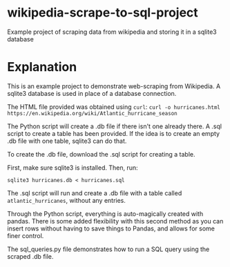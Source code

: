 # wikipedia-scrape-to-sql-project
Example project of scraping data from wikipedia and storing it in a sqlite3 database

# Explanation

This is an example project to demonstrate web-scraping from Wikipedia. A sqlite3 database is used in place of a database connection.

The HTML file provided was obtained using `curl`:
```curl -o hurricanes.html https://en.wikipedia.org/wiki/Atlantic_hurricane_season```

The Python script will create a .db file if there isn't one already there. A .sql script to create a table has been provided. If the idea is to create an empty .db file with one table, sqlite3 can do that.

To create the .db file, download the .sql script for creating a table.

First, make sure sqlite3 is installed. Then, run:

`sqlite3 hurricanes.db < hurricanes.sql`

The .sql script will run and create a .db file with a table called `atlantic_hurricanes`, without any entries.

Through the Python script, everything is auto-magically created with pandas. There is some added flexibility with this second method as you can insert rows without having to save things to Pandas, and allows for some finer control. 

The sql_queries.py file demonstrates how to run a SQL query using the scraped .db file.
